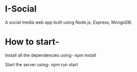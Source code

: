 # I-Social
A social media web app built using Node.js, Express, MongoDB.

# How to start-
Install all the dependencies using- npm install

Start the server using- npm run start
